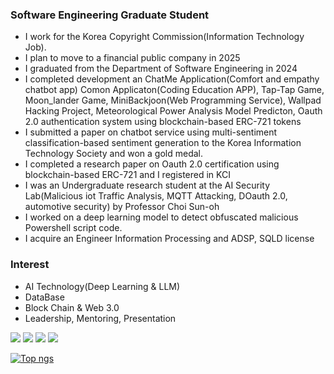 
### Software Engineering Graduate Student
- I work for the Korea Copyright Commission(Information Technology Job).
- I plan to move to a financial public company in 2025
- I graduated from the Department of Software Engineering in 2024
- I completed development an ChatMe Application(Comfort and empathy chatbot app) Comon Applicaton(Coding Education APP), Tap-Tap Game, Moon_lander Game, MiniBackjoon(Web Programming Service), Wallpad Hacking Project, Meteorological Power Analysis Model Predicton, 
Oauth 2.0 authentication system using blockchain-based ERC-721 tokens
- I submitted a paper on chatbot service using multi-sentiment classification-based sentiment generation to the Korea Information Technology Society and won a gold medal.
- I completed a research paper on Oauth 2.0 certification using blockchain-based ERC-721 and I registered in KCI
- I was an Undergraduate research student at the AI Security Lab(Malicious iot Traffic Analysis, MQTT Attacking, DOauth 2.0, automotive security) by Professor Choi Sun-oh
- I worked on a deep learning model to detect obfuscated malicious Powershell script code.
- I acquire an Engineer Information Processing and ADSP, SQLD license

### Interest
- AI Technology(Deep Learning & LLM)
- DataBase
- Block Chain & Web 3.0
- Leadership, Mentoring, Presentation
 
<img src="https://img.shields.io/badge/C-1E2B67?style=for-the-badge&logo=C%2B%2B&logoColor=ffffff"/> <img src="https://img.shields.io/badge/JAVA-007396?style=for-the-badge&logo=java&logoColor=white"> <img src="https://img.shields.io/badge/mysql-4479A1?style=for-the-badge&logo=mysql&logoColor=white"> <img src="https://img.shields.io/badge/github-181717?style=for-the-badge&logo=github&logoColor=white">

 
[![Top ngs](https://github-readme-stats.vercel.app/api/top-langs/?username=dongu4749&theme=radical&layout=compact&)](https://github.com/dongu4749/github-readme-stats)  
